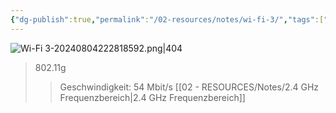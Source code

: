 ```yaml
---
{"dg-publish":true,"permalink":"/02-resources/notes/wi-fi-3/","tags":["informatik/netzwerk/wifi"],"noteIcon":"","updated":"2025-09-10T16:35:41.000+02:00"}
---
```


![Wi-Fi 3-20240804222818592.png|404](/img/user/02%20-%20RESOURCES/Files/IMG/Wi-Fi%203-20240804222818592.png)
>802.11g
>>Geschwindigkeit: 54 Mbit/s
>>[[02 - RESOURCES/Notes/2.4 GHz Frequenzbereich\|2.4 GHz Frequenzbereich]]